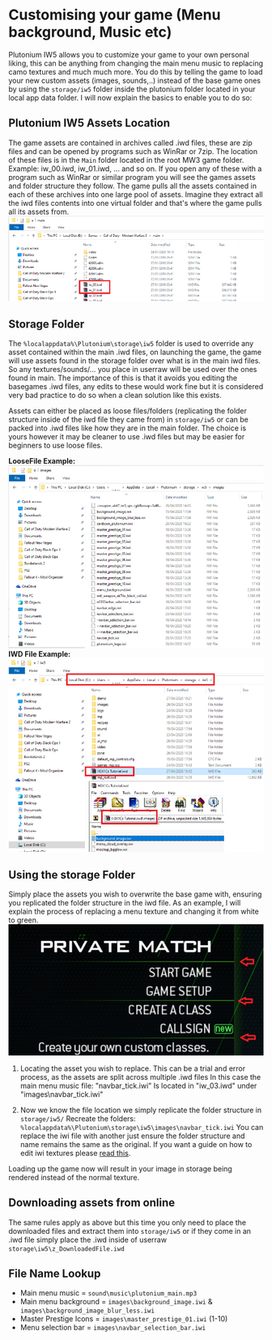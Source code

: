 # Customising your game (Menu background, Music etc)

Plutonium IW5 allows you to customize your game to your own personal liking, this can be anything from changing the main menu music to replacing camo textures and much much more. You do this by telling the game to load your new custom assets (images, sounds,..) instead of the base game ones by using the `storage/iw5` folder inside the plutonium folder located in your local app data folder.
I will now explain the basics to enable you to do so:

## Plutonium IW5 Assets Location
The game assets are contained in archives called .iwd files, these are zip files and can be opened by programs such as WinRar or 7zip. The location of these files is in the `Main` folder located in the root MW3 game folder. Example: iw_00.iwd, iw_01.iwd, ... and so on.
If you open any of these with a program such as WinRar or similar program you will see the games assets and folder structure they follow. The game pulls all the assets contained in each of these archives into one large pool of assets. Imagine they extract all the iwd files contents into one virtual folder and that's where the game pulls all its assets from.
![img](/images/docs/modding/iw5/customizing-game/NFmIbM8.png)

## Storage Folder
The `%localappdata%\Plutonium\storage\iw5` folder is used to override any asset contained within the main .iwd files, on launching the game, the game will use assets found in the storage folder over what is in the main iwd files. So any textures/sounds/... you place in userraw will be used over the ones found in main.
The importance of this is that it avoids you editing the basegames .iwd files, any edits to these would work fine but it is considered very bad practice to do so when a clean solution like this exists.

Assets can either be placed as loose files/folders (replicating the folder structure inside of the iwd file they came from) in `storage/iw5` or can be packed into .iwd files like how they are in the main folder. The choice is yours however it may be cleaner to use .iwd files but may be easier for beginners to use loose files.

**LooseFile Example:**
![img](/images/docs/modding/iw5/customizing-game/Dxxh1Qh.png)
**IWD File Example:**
![img](/images/docs/modding/iw5/customizing-game/tkVjt5O.png)

## Using the storage Folder
Simply place the assets you wish to overwrite the base game with, ensuring you replicated the folder structure in the iwd file. As an example, I will explain the process of replacing a menu texture and changing it from white to green.
![img](/images/docs/modding/iw5/customizing-game/WLeYqkp.png)

1. Locating the asset you wish to replace.
This can be a trial and error process, as the assets are split across multiple .iwd files
In this case the main menu music file: "navbar_tick.iwi"
Is located in "iw_03.iwd" under "images\navbar_tick.iwi"

2. Now we know the file location we simply replicate the folder structure in `storage/iw5/`
Recreate the folders:
`%localappdata%\Plutonium\storage\iw5\images\navbar_tick.iwi`
You can replace the iwi file with another just ensure the folder structure and name remains the same as the original. If you want a guide on how to edit iwi textures please [read this](/docs/modding/creating-textures/).

Loading up the game now will result in your image in storage being rendered instead of the normal texture.

## Downloading assets from online
The same rules apply as above but this time you only need to place the downloaded files and extract them into `storage/iw5` or if they come in an .iwd file simply place the .iwd inside of userraw
`storage\iw5\z_DownloadedFile.iwd`


## File Name Lookup
* Main menu music = `sound\music\plutonium_main.mp3`
* Main menu background = `images\background_image.iwi` & `images\background_image_blur_less.iwi`
* Master Prestige Icons = `images\master_prestige_01.iwi` (1-10)
* Menu selection bar = `images\navbar_selection_bar.iwi`
